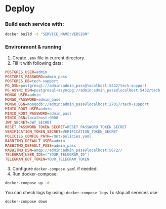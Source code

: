 # Deploy

### Build each service with:
```bash
docker build -t "SERVICE_NAME:VERSION"
```

### Environment & running
1. Create `.env` file in current directory.
2. Fill it with following data:
```ini
POSTGRES_USER=admin
POSTGRES_PASSWORD=admin_pass
POSTGRES_DB=tech-support
PG_DSN=postgresql://admin:admin_pass@localhost:5432/tech-support
PG_ASYNC_DSN=postgresql+asyncpg://admin:admin_pass@localhost:5432/tech-support
MONGO_USER=admin
MONGO_PASSWORD=admin_pass
MONGO_DSN=mongodb://admin:admin_pass@localhost:27017/tech-support
MINIO_ROOT_USER=admin
MINIO_ROOT_PASSWORD=admin_pass
MINIO_DSN=localhost:9000
JWT_SECRET=JWT_SECRET
RESET_PASSWORD_TOKEN_SECRET=RESET_PASSWORD_TOKEN_SECRET
VERIFICATION_TOKEN_SECRET=VERIFICATION_TOKEN_SECRET
POLICIES_CONFIG_PATH=/mnt/policies.yaml
RABBITMQ_DEFAULT_USER=admin
RABBITMQ_DEFAULT_PASS=admin_pass
RABBITMQ_DSN=amqp://admin:admin_pass@localhost:5672//
TELEGRAM_USER_IDS=["YOUR_TELEGRAM_ID"]
TELEGRAM_BOT_TOKEN=YOUR_TELEGRAM_TOKEN
```
3. Configure `docker-compose.yaml` if needed.
4. Run docker-compose:
```bash
docker-compose up -d
```

You can check logs by using: `docker-compose logs`
To stop all services use:
```bash
docker-compose down
```